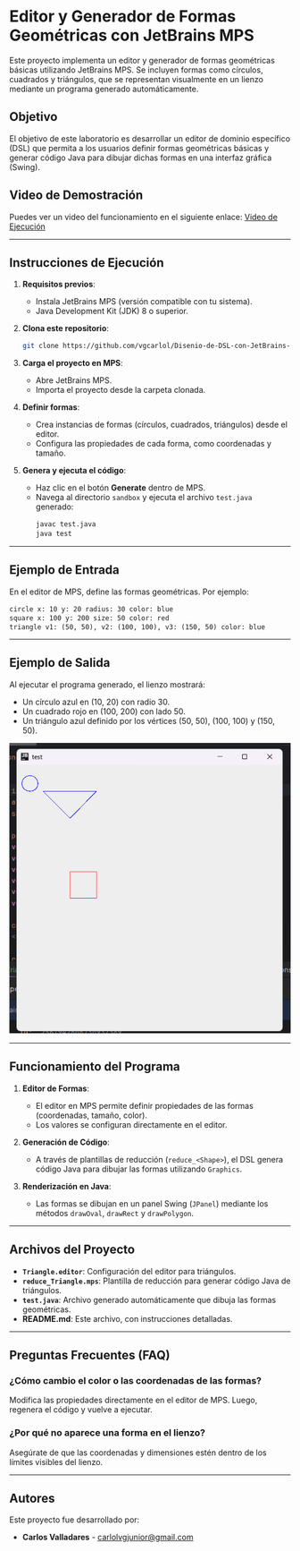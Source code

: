 # Editor y Generador de Formas Geométricas con JetBrains MPS

Este proyecto implementa un editor y generador de formas geométricas básicas utilizando JetBrains MPS. Se incluyen formas como círculos, cuadrados y triángulos, que se representan visualmente en un lienzo mediante un programa generado automáticamente.

## Objetivo

El objetivo de este laboratorio es desarrollar un editor de dominio específico (DSL) que permita a los usuarios definir formas geométricas básicas y generar código Java para dibujar dichas formas en una interfaz gráfica (Swing).

## Video de Demostración

Puedes ver un video del funcionamiento en el siguiente enlace: [Video de Ejecución](https://youtu.be/41OpPjSlHpQ)

---

## Instrucciones de Ejecución

1. **Requisitos previos**:
   - Instala JetBrains MPS (versión compatible con tu sistema).
   - Java Development Kit (JDK) 8 o superior.

2. **Clona este repositorio**:
   ```bash
   git clone https://github.com/vgcarlol/Disenio-de-DSL-con-JetBrains-MPS
   ```

3. **Carga el proyecto en MPS**:
   - Abre JetBrains MPS.
   - Importa el proyecto desde la carpeta clonada.

4. **Definir formas**:
   - Crea instancias de formas (círculos, cuadrados, triángulos) desde el editor.
   - Configura las propiedades de cada forma, como coordenadas y tamaño.

5. **Genera y ejecuta el código**:
   - Haz clic en el botón **Generate** dentro de MPS.
   - Navega al directorio `sandbox` y ejecuta el archivo `test.java` generado:
     ```bash
     javac test.java
     java test
     ```

---

## Ejemplo de Entrada

En el editor de MPS, define las formas geométricas. Por ejemplo:

```
circle x: 10 y: 20 radius: 30 color: blue
square x: 100 y: 200 size: 50 color: red
triangle v1: (50, 50), v2: (100, 100), v3: (150, 50) color: blue
```

---

## Ejemplo de Salida

Al ejecutar el programa generado, el lienzo mostrará:

- Un círculo azul en (10, 20) con radio 30.
- Un cuadrado rojo en (100, 200) con lado 50.
- Un triángulo azul definido por los vértices (50, 50), (100, 100) y (150, 50).

![Ejemplo de Salida](output.png)

---

## Funcionamiento del Programa

1. **Editor de Formas**:
   - El editor en MPS permite definir propiedades de las formas (coordenadas, tamaño, color).
   - Los valores se configuran directamente en el editor.

2. **Generación de Código**:
   - A través de plantillas de reducción (`reduce_<Shape>`), el DSL genera código Java para dibujar las formas utilizando `Graphics`.

3. **Renderización en Java**:
   - Las formas se dibujan en un panel Swing (`JPanel`) mediante los métodos `drawOval`, `drawRect` y `drawPolygon`.

---

## Archivos del Proyecto

- **`Triangle.editor`**: Configuración del editor para triángulos.
- **`reduce_Triangle.mps`**: Plantilla de reducción para generar código Java de triángulos.
- **`test.java`**: Archivo generado automáticamente que dibuja las formas geométricas.
- **README.md**: Este archivo, con instrucciones detalladas.

---

## Preguntas Frecuentes (FAQ)

### ¿Cómo cambio el color o las coordenadas de las formas?
Modifica las propiedades directamente en el editor de MPS. Luego, regenera el código y vuelve a ejecutar.

### ¿Por qué no aparece una forma en el lienzo?
Asegúrate de que las coordenadas y dimensiones estén dentro de los límites visibles del lienzo.

---


## Autores

Este proyecto fue desarrollado por:
- **Carlos Valladares** - [carlolvgjunior@gmail.com](https://github.com/vgcarlol)
